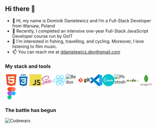 ## Hi there 👋

- 👋 Hi, my name is Dominik Danielewicz and I’m a Full-Stack Developer from Warsaw, Poland
- 🌱 Recently, I completed an intensive one-year Full-Stack JavaScript Developer course run by GoIT
- 👀 I'm interested in fishing, travelling, and cycling. Moreover, I love listening to film music.
- 📫 You can reach me at ddanielewicz.dev@gmail.com

### My stack and tools

<img src="https://github.com/devicons/devicon/blob/master/icons/html5/html5-original.svg" align="left" title="HTML5" alt="HTML5" width="40" height="40"/>
<img src="https://github.com/devicons/devicon/blob/master/icons/css3/css3-plain-wordmark.svg" align="left" title="CSS3" alt="CSS3" width="40" height="40"/>
<img src="https://github.com/devicons/devicon/blob/master/icons/javascript/javascript-original.svg" align="left" title="JavaScript" alt="JavaScript" width="40" height="40"/>
<img src="https://github.com/devicons/devicon/blob/master/icons/sass/sass-original.svg" align="left" title="Sass" alt="Sass" width="40" height="40"/>
<img src="https://github.com/devicons/devicon/blob/master/icons/react/react-original.svg" align="left" title="React" alt="React" width="40" height="40"/>
<img src="https://cdn.jsdelivr.net/gh/devicons/devicon/icons/redux/redux-original.svg" align="left" title="Redux" alt="Redux" width="40" height="40"/>
<img src="https://github.com/devicons/devicon/blob/master/icons/nodejs/nodejs-original-wordmark.svg" title="NodeJS" alt="NodeJS" width="40" height="40"/>
<img src="https://github.com/devicons/devicon/blob/master/icons/mongodb/mongodb-original-wordmark.svg" title="MongoDB" alt="MongoDB" width="40" height="40"/>
<img src="https://github.com/devicons/devicon/blob/master/icons/git/git-original-wordmark.svg" align="left" title="Git" alt="Git" width="40" height="40"/>
<img src="https://github.com/devicons/devicon/blob/master/icons/vscode/vscode-original.svg" align="left" title="VSCode" alt="VSCode" width="40" height="40"/>
<img src="https://github.com/devicons/devicon/blob/master/icons/canva/canva-original.svg" align="left" title="Canva" alt="Canva" width="40" height="40"/>
<img src="https://cdn.jsdelivr.net/gh/devicons/devicon/icons/photoshop/photoshop-plain.svg" align="left" title="Photoshop" alt="Photoshop" width="40" height="40"/>
<img src="https://github.com/devicons/devicon/blob/master/icons/figma/figma-original.svg" title="Figma" alt="Figma" width="40" height="40"/>

### The battle has begun
![Codewars](https://github.r2v.ch/codewars?user=DominikDanielewicz&name=true&hide_clan=true&top_languages=true&stroke=%23b362ff&theme=gradient)

<!--
Here are some ideas to get you started:
- 🔭 I’m currently working on ...
- 🌱 I’m currently learning ...
- 👯 I’m looking to collaborate on ...
- 🤔 I’m looking for help with ...
- 💬 Ask me about ...
- 📫 How to reach me: ...
- 😄 Pronouns: ...
- ⚡ Fun fact: ...
-->
